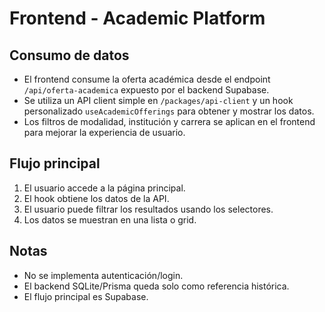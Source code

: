 # Frontend - Academic Platform

## Consumo de datos

- El frontend consume la oferta académica desde el endpoint `/api/oferta-academica` expuesto por el backend Supabase.
- Se utiliza un API client simple en `/packages/api-client` y un hook personalizado `useAcademicOfferings` para obtener y mostrar los datos.
- Los filtros de modalidad, institución y carrera se aplican en el frontend para mejorar la experiencia de usuario.

## Flujo principal

1. El usuario accede a la página principal.
2. El hook obtiene los datos de la API.
3. El usuario puede filtrar los resultados usando los selectores.
4. Los datos se muestran en una lista o grid.

## Notas

- No se implementa autenticación/login.
- El backend SQLite/Prisma queda solo como referencia histórica.
- El flujo principal es Supabase.
